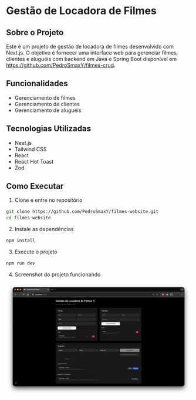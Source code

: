 # Gestão de Locadora de Filmes

## Sobre o Projeto

Este é um projeto de gestão de locadora de filmes desenvolvido com Next.js. O objetivo é fornecer uma interface web para gerenciar filmes, clientes e aluguéis
com backend em Java e Spring Boot disponivel em https://github.com/PedroSmaxY/filmes-crud.

## Funcionalidades

- Gerenciamento de filmes
- Gerenciamento de clientes
- Gerenciamento de aluguéis

## Tecnologias Utilizadas

- Next.js
- Tailwind CSS
- React
- React Hot Toast
- Zod

## Como Executar

1. Clone e entre no repositório

```bash
git clone https://github.com/PedroSmaxY/filmes-website.git
cd filmes-website
```

2. Instale as dependências

```bash
npm install
```

3. Execute o projeto

```bash
npm run dev
```

4. Screenshot do projeto funcionando

<img src="./screenshots/1.png" alt="screenshot do projeto"/>
